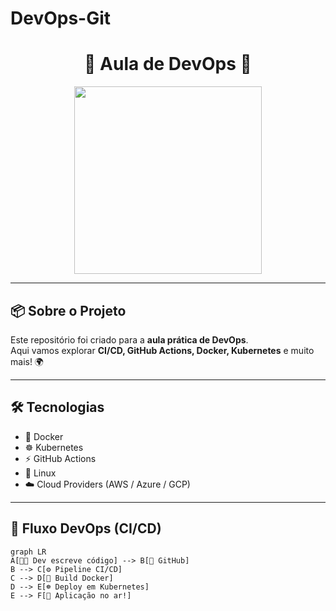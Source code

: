 # DevOps-Git

<h1 align="center">🚀 Aula de DevOps 🚀</h1>

<p align="center">
  <img src="https://media.giphy.com/media/L8K62iTDkzGX6/giphy.gif" width="300"/>
</p>

---

## 📦 Sobre o Projeto
Este repositório foi criado para a **aula prática de DevOps**.  
Aqui vamos explorar **CI/CD, GitHub Actions, Docker, Kubernetes** e muito mais! 🌍

---

## 🛠️ Tecnologias
- 🐳 Docker  
- ☸️ Kubernetes  
- ⚡ GitHub Actions  
- 🐧 Linux  
- ☁️ Cloud Providers (AWS / Azure / GCP)

---

## 🔄 Fluxo DevOps (CI/CD)

```mermaid
graph LR
A[👨‍💻 Dev escreve código] --> B[🔀 GitHub]
B --> C[⚙️ Pipeline CI/CD]
C --> D[🐳 Build Docker]
D --> E[☸️ Deploy em Kubernetes]
E --> F[🚀 Aplicação no ar!]
